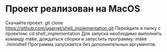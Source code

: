 # Проект реализован на MacOS
Скачайте проект:
    git clone https://github.com/ugarret/shell_implementation.git
Перейдите в папку с проектом:
    cd shell_implementation
Для запуска необходимо выполнить команду make, дождаться сборки и запустить программу:
    make
    ./minishell
Программа запускается без дополнительных аргументов.
